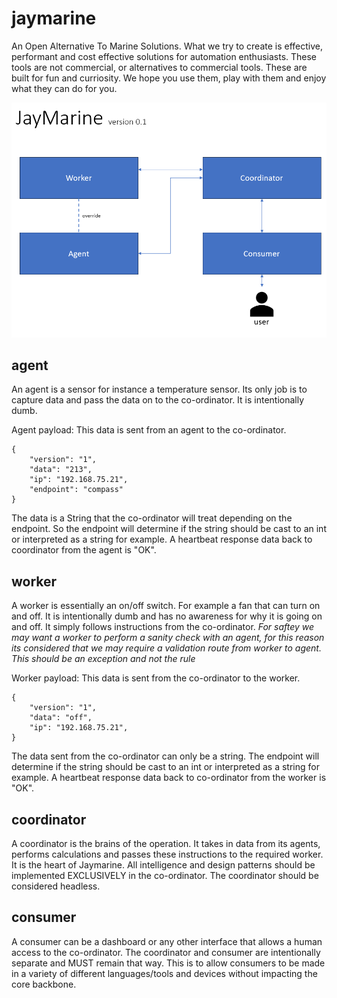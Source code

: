 # jaymarine
An Open Alternative To Marine Solutions. What we try to create is effective, performant and cost effective solutions for automation enthusiasts. These tools are not commercial, or alternatives to commercial tools. These are built for fun and curriosity. We hope you use them, play with them and enjoy what they can do for you. 



![about](docs/jaymarineConcept.png)

## agent
An agent is a sensor for instance a temperature sensor. Its only job is to capture data and pass the data on to the co-ordinator. It is intentionally dumb.

Agent payload:
This data is sent from an agent to the co-ordinator.
```
{
	"version": "1",
	"data": "213",
	"ip": "192.168.75.21",
	"endpoint": "compass"
}
```
The data is a String that the co-ordinator will treat depending on the endpoint. So the endpoint will determine if the string should be cast to an int or interpreted as a string for example. A heartbeat response data back to coordinator from the agent is "OK". 





## worker
A worker is essentially an on/off switch. For example a fan that can turn on and off. It is intentionally dumb and has no awareness for why it is going on and off. It simply follows instructions from the co-ordinator. *For saftey we may want a worker to perform a sanity check with an agent, for this reason its considered that we may require a validation route from worker to agent. This should be an exception and not the rule*

Worker payload:
This data is sent from the co-ordinator to the worker.
```
{
	"version": "1",
	"data": "off",
	"ip": "192.168.75.21",
}
```
The data sent from the co-ordinator can only be a string.  The endpoint will determine if the string should be cast to an int or interpreted as a string for example. A heartbeat response data back to co-ordinator from the worker is "OK".


## coordinator
A coordinator is the brains of the operation. It takes in data from its agents, performs calculations and passes these instructions to the required worker. It is the heart of Jaymarine. All intelligence and design patterns should be implemented EXCLUSIVELY in the co-ordinator. The coordinator should be considered headless.




## consumer
A consumer can be a dashboard or any other interface that allows a human access to the co-ordinator. The coordinator and consumer are intentionally separate and MUST remain that way. This is to allow consumers to be made in a variety of different languages/tools and devices without impacting the core backbone.
